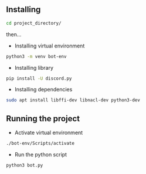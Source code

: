 ## Installing
```sh
cd project_directory/
```

then...

* Installing virtual environment
```sh
python3 -m venv bot-env
```

* Installing library
```sh
pip install -U discord.py
```

* Installing dependencies
```sh
sudo apt install libffi-dev libnacl-dev python3-dev
```


## Running the project

* Activate virtual environment
```sh
./bot-env/Scripts/activate
```

* Run the python script
```sh
python3 bot.py
```
